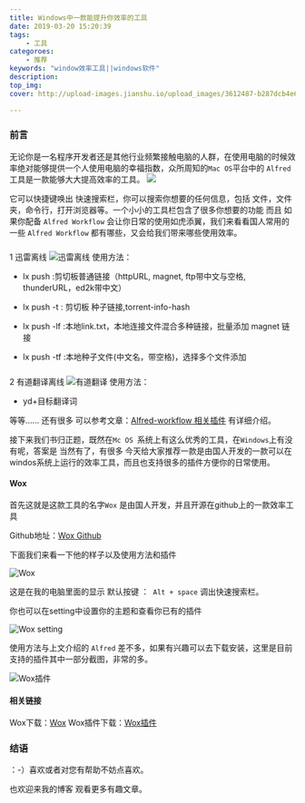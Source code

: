 ```yaml
---
title: Windows中一款能提升你效率的工具
date: 2019-03-20 15:20:39
tags:
    - 工具
categoroes:
    - 推荐
keywords: "window效率工具||windows软件"
description: 
top_img:
cover: http://upload-images.jianshu.io/upload_images/3612487-b287dcb4e6b430b0.jpg?imageMogr2/auto-orient/strip%7CimageView2/2/w/1240

---
```


### 前言
无论你是一名程序开发者还是其他行业频繁接触电脑的人群，在使用电脑的时候效率绝对能够提供一个人使用电脑的幸福指数，众所周知的` Mac OS `平台中的 `Alfred`工具是一款能够大大提高效率的工具。
![](http://upload-images.jianshu.io/upload_images/3612487-b287dcb4e6b430b0.jpg?imageMogr2/auto-orient/strip%7CimageView2/2/w/1240)

它可以快捷键唤出 快速搜索栏，你可以搜索你想要的任何信息，包括 文件，文件夹，命令行，打开浏览器等。一个小小的工具栏包含了很多你想要的功能 而且 如果你配备 `Alfred Workflow` 会让你日常的使用如虎添翼，我们来看看国人常用的一些 `Alfred Workflow` 都有哪些，又会给我们带来哪些使用效率。

##### 
 1 迅雷离线 
![迅雷离线](https://pix.waerfa.com//2013/03/Cfakepathxunlei.png)
使用方法：

+ lx push :剪切板普通链接（httpURL, magnet, ftp带中文与空格, thunderURL，ed2k带中文）

+ lx push -t : 剪切板 种子链接,torrent-info-hash

+ lx push -lf :本地link.txt，本地连接文件混合多种链接，批量添加 magnet 链接

+ lx push -tf :本地种子文件(中文名，带空格)，选择多个文件添加

##### 
 2 有道翻译离线 
![有道翻译](https://pix.waerfa.com//2013/03/CfakepathAlfredYoudao.png)
使用方法：

+ yd+目标翻译词

等等......   还有很多 可以参考文章：[Alfred-workflow 相关插件](https://www.waerfa.com/alfred-workflow) 有详细介绍。

接下来我们书归正题，既然在`Mc OS `系统上有这么优秀的工具，在`Windows`上有没有呢，答案是 当然有了，有很多 今天给大家推荐一款是由国人开发的一款可以在windos系统上运行的效率工具，而且也支持很多的插件方便你的日常使用。

#### Wox
首先这就是这款工具的名字`Wox` 是由国人开发，并且开源在github上的一款效率工具

Github地址：[Wox Github](https://github.com/Wox-launcher/Wox)

下面我们来看一下他的样子以及使用方法和插件

![Wox](http://upload-images.jianshu.io/upload_images/3612487-94b2f3e7c113b181.jpg?imageMogr2/auto-orient/strip%7CimageView2/2/w/1240)

这是在我的电脑里面的显示 默认按键 ：` Alt + space` 调出快速搜索栏。

你也可以在setting中设置你的主题和查看你已有的插件 

![Wox setting](http://upload-images.jianshu.io/upload_images/3612487-8f83d5e869dd0bb9.png?imageMogr2/auto-orient/strip%7CimageView2/2/w/1240)

使用方法与上文介绍的  `Alfred` 差不多，如果有兴趣可以去下载安装，这里是目前支持的插件其中一部分截图，非常的多。

![Wox插件](http://upload-images.jianshu.io/upload_images/3612487-8c47d40c580d9615.png?imageMogr2/auto-orient/strip%7CimageView2/2/w/1240)

#### 相关链接
Wox下载：[Wox](http://www.getwox.com/)
Wox插件下载：[Wox插件](http://www.getwox.com/plugin)


### 结语
：-）喜欢或者对您有帮助不妨点喜欢。

也欢迎来我的博客  观看更多有趣文章。